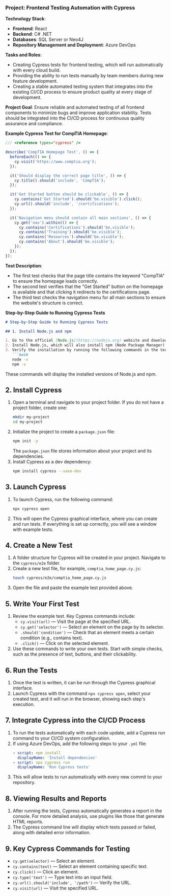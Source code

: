 ### Project: Frontend Testing Automation with Cypress

**Technology Stack**:

- **Frontend**: React
- **Backend**: C# .NET
- **Databases**: SQL Server or Neo4J
- **Repository Management and Deployment**: Azure DevOps

**Tasks and Roles**:

- Creating Cypress tests for frontend testing, which will run automatically with every cloud build.
- Providing the ability to run tests manually by team members during new feature development.
- Creating a stable automated testing system that integrates into the existing CI/CD process to ensure product quality at every stage of development.

**Project Goal**: Ensure reliable and automated testing of all frontend components to minimize bugs and improve application stability. Tests should be integrated into the CI/CD process for continuous quality assurance and compliance.

**Example Cypress Test for CompTIA Homepage**:

```javascript
/// <reference types="cypress" />

describe('CompTIA Homepage Test', () => {
  beforeEach(() => {
    cy.visit('https://www.comptia.org');
  });

  it('Should display the correct page title', () => {
    cy.title().should('include', 'CompTIA');
  });

  it('Get Started button should be clickable', () => {
    cy.contains('Get Started').should('be.visible').click();
    cy.url().should('include', '/certifications');
  });

  it('Navigation menu should contain all main sections', () => {
    cy.get('nav').within(() => {
      cy.contains('Certifications').should('be.visible');
      cy.contains('Training').should('be.visible');
      cy.contains('Resources').should('be.visible');
      cy.contains('About').should('be.visible');
    });
  });
});
```

**Test Description**:
- The first test checks that the page title contains the keyword "CompTIA" to ensure the homepage loads correctly.
- The second test verifies that the "Get Started" button on the homepage is available and that clicking it redirects to the certifications page.
- The third test checks the navigation menu for all main sections to ensure the website's structure is correct.

**Step-by-Step Guide to Running Cypress Tests**

```markdown
# Step-by-Step Guide to Running Cypress Tests

## 1. Install Node.js and npm

1. Go to the official [Node.js](https://nodejs.org) website and download the latest LTS version.
2. Install Node.js, which will also install npm (Node Package Manager) automatically.
3. Verify the installation by running the following commands in the terminal:
   ```bash
   node -v
   npm -v
   ```
   These commands will display the installed versions of Node.js and npm.

## 2. Install Cypress

1. Open a terminal and navigate to your project folder. If you do not have a project folder, create one:
   ```bash
   mkdir my-project
   cd my-project
   ```
2. Initialize the project to create a `package.json` file:
   ```bash
   npm init -y
   ```
   The `package.json` file stores information about your project and its dependencies.
3. Install Cypress as a dev dependency:
   ```bash
   npm install cypress --save-dev
   ```

## 3. Launch Cypress

1. To launch Cypress, run the following command:
   ```bash
   npx cypress open
   ```
2. This will open the Cypress graphical interface, where you can create and run tests. If everything is set up correctly, you will see a window with example tests.

## 4. Create a New Test

1. A folder structure for Cypress will be created in your project. Navigate to the `cypress/e2e` folder.
2. Create a new test file, for example, `comptia_home_page.cy.js`:
   ```bash
   touch cypress/e2e/comptia_home_page.cy.js
   ```
3. Open the file and paste the example test provided above.

## 5. Write Your First Test

1. Review the example test. Key Cypress commands include:
   - `cy.visit(url)` — Visit the page at the specified URL.
   - `cy.get('selector')` — Select an element on the page by its selector.
   - `.should('condition')` — Check that an element meets a certain condition (e.g., contains text).
   - `.click()` — Click on the selected element.
2. Use these commands to write your own tests. Start with simple checks, such as the presence of text, buttons, and their clickability.

## 6. Run the Tests

1. Once the test is written, it can be run through the Cypress graphical interface.
2. Launch Cypress with the command `npx cypress open`, select your created test, and it will run in the browser, showing each step's execution.

## 7. Integrate Cypress into the CI/CD Process

1. To run the tests automatically with each code update, add a Cypress run command to your CI/CD system configuration.
2. If using Azure DevOps, add the following steps to your `.yml` file:
   ```yaml
   - script: npm install
     displayName: 'Install dependencies'
   - script: npx cypress run
     displayName: 'Run Cypress tests'
   ```
3. This will allow tests to run automatically with every new commit to your repository.

## 8. Viewing Results and Reports

1. After running the tests, Cypress automatically generates a report in the console. For more detailed analysis, use plugins like those that generate HTML reports.
2. The Cypress command line will display which tests passed or failed, along with detailed error information.

## 9. Key Cypress Commands for Testing

- `cy.get(selector)` — Select an element.
- `cy.contains(text)` — Select an element containing specific text.
- `cy.click()` — Click an element.
- `cy.type('text')` — Type text into an input field.
- `cy.url().should('include', '/path')` — Verify the URL.
- `cy.visit(url)` — Visit the specified URL.

